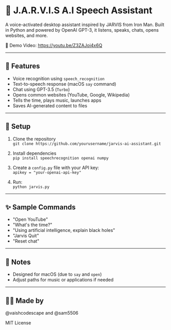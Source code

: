 # 🤖 J.A.R.V.I.S A.I Speech Assistant

A voice-activated desktop assistant inspired by JARVIS from Iron Man. Built in Python and powered by OpenAI GPT-3, it listens, speaks, chats, opens websites, and more.

🎥 Demo Video: https://youtu.be/Z3ZAJoi4x6Q

---

## 🔧 Features
- Voice recognition using `speech_recognition`
- Text-to-speech response (macOS `say` command)
- Chat using GPT-3.5 (`Turbo`)
- Opens common websites (YouTube, Google, Wikipedia)
- Tells the time, plays music, launches apps
- Saves AI-generated content to files

---

## 🚀 Setup

1. Clone the repository  
   `git clone https://github.com/yourusername/jarvis-ai-assistant.git`

2. Install dependencies  
   `pip install speechrecognition openai numpy`

3. Create a `config.py` file with your API key:  
   `apikey = "your-openai-api-key"`

4. Run:  
   `python jarvis.py`

---

## ✨ Sample Commands
- "Open YouTube"
- "What's the time?"
- "Using artificial intelligence, explain black holes"
- "Jarvis Quit"
- "Reset chat"

---

## 📌 Notes
- Designed for macOS (due to `say` and `open`)
- Adjust paths for music or applications if needed

---

## 🧑‍💻 Made by 
@vaishcodescape and @sam5506

MIT License
